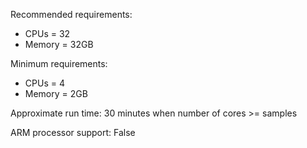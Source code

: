 Recommended requirements:

+ CPUs = 32
+ Memory = 32GB

Minimum requirements:

+ CPUs = 4
+ Memory = 2GB

Approximate run time: 30 minutes when number of cores >= samples

ARM processor support: False
